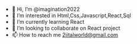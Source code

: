 - 👋 Hi, I’m @imagination2022
- 👀 I’m interested in Html,Css,Javascript,React,Sql
- 🌱 I’m currently learning React
- 💞️ I’m looking to collaborate on React project
- 📫 How to reach me 2jitalworld@gmail.com

<!---
imagination2022/imagination2022 is a ✨ special ✨ repository because its `README.md` (this file) appears on your GitHub profile.
You can click the Preview link to take a look at your changes.
--->
